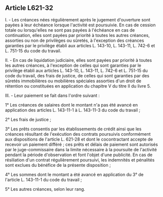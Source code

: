 Article L621-32
----
I. - Les créances nées régulièrement après le jugement d'ouverture sont payées à
leur échéance lorsque l'activité est poursuivie. En cas de cession totale ou
lorsqu'elles ne sont pas payées à l'échéance en cas de continuation, elles sont
payées par priorité à toutes les autres créances, assorties ou non de privilèges
ou sûretés, à l'exception des créances garanties par le privilège établi aux
articles L. 143-10, L. 143-11, L. 742-6 et L. 751-15 du code du travail.

II. - En cas de liquidation judiciaire, elles sont payées par priorité à toutes
les autres créances, à l'exception de celles qui sont garanties par le privilège
établi aux articles L. 143-10, L. 143-11, L. 742-6 et L. 751-15 du code du
travail, des frais de justice, de celles qui sont garanties par des sûretés
immobilières ou mobilières spéciales assorties d'un droit de rétention ou
constituées en application du chapitre V du titre II du livre 5.

III. - Leur paiement se fait dans l'ordre suivant :

1° Les créances de salaires dont le montant n'a pas été avancé en application
des articles L. 143-11-1 à L. 143-11-3 du code du travail ;

2° Les frais de justice ;

3° Les prêts consentis par les établissements de crédit ainsi que les créances
résultant de l'exécution des contrats poursuivis conformément aux dispositions
de l'article L. 621-28 et dont le cocontractant accepte de recevoir un paiement
différé ; ces prêts et délais de paiement sont autorisés par le juge-commissaire
dans la limite nécessaire à la poursuite de l'activité pendant la période
d'observation et font l'objet d'une publicité. En cas de résiliation d'un
contrat régulièrement poursuivi, les indemnités et pénalités sont exclues du
bénéfice de la présente disposition ;

4° Les sommes dont le montant a été avancé en application du 3° de l'article L.
143-11-1 du code du travail ;

5° Les autres créances, selon leur rang.
